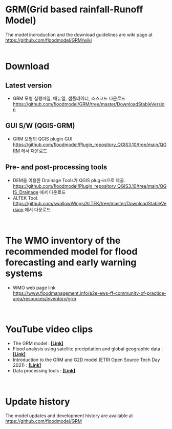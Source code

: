 # GRM(Grid based rainfall-Runoff Model)

The model indroduction and the download guidelines are wiki page at https://github.com/floodmodel/GRM/wiki
<br/><br/>

# Download
## Latest version
* GRM 모형 실행파일, 매뉴얼, 샘플데이터, 소스코드 다운로드   
  https://github.com/floodmodel/GRM/tree/master/DownloadStableVersion
  
## GUI S/W (QGIS-GRM)
- GRM 모형의 QGIS plugin GUI  
  https://github.com/floodmodel/Plugin_repository_QGIS3.10/tree/main/QGRM 에서 다운로드

## Pre- and post-processing tools
- DEM을 이용한 Drainage Tools가 QGIS plug-in으로 제공. https://github.com/floodmodel/Plugin_repository_QGIS3.10/tree/main/QGIS_Drainage 에서 다운로드
- ALTEK Tool. https://github.com/swallowWings/ALTEK/tree/master/DownloadStableVersion 에서 다운로드  
<br/>

# The WMO inventory of the recommended model for flood forecasting and early warning systems  
* WMO web page link  
  https://www.floodmanagement.info/e2e-ews-ff-community-of-practice-area/resources/inventory/grm
<br/>

# YouTube video clips
- The GRM model : [**[Link]**](https://www.youtube.com/watch?v=w9sBGezkPes)  
- Flood analysis using satellite precipitation and global geographic data : [**[Link]**](https://www.youtube.com/watch?v=Kh92vCsdMs4)  
- Introduction to the GRM and G2D model (ETRI Open Source Tech Day 2021) : [**[Link]**](https://www.youtube.com/watch?v=OFRqzLPlD2Q)
- Data processing tools : [**[Link]**](https://www.youtube.com/watch?v=iC3Qa9iwcus&t=62s)  
<br/>

# Update history
The model updates and development history are available at https://github.com/floodmodel/GRM  
